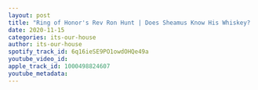 ```yaml
---
layout: post
title: "Ring of Honor's Rev Ron Hunt | Does Sheamus Know His Whiskey? | #5"
date: 2020-11-15
categories: its-our-house
author: its-our-house
spotify_track_id: 6q16ieSE9PO1owdOHQe49a
youtube_video_id: 
apple_track_id: 1000498824607
youtube_metadata: 
---
```

